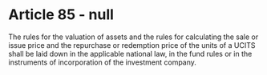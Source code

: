 # Article 85 - null


The rules for the valuation of assets and the rules for calculating the sale or issue price and the repurchase or redemption price of the units of a UCITS shall be laid down in the applicable national law, in the fund rules or in the instruments of incorporation of the investment company.

